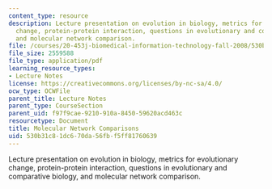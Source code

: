 ```yaml
---
content_type: resource
description: Lecture presentation on evolution in biology, metrics for evolutionary
  change, protein-protein interaction, questions in evolutionary and comparative biology,
  and molecular network comparison.
file: /courses/20-453j-biomedical-information-technology-fall-2008/530b31c81dc670da56fbf5ff81760639_1104_molec_nw.pdf
file_size: 2559588
file_type: application/pdf
learning_resource_types:
- Lecture Notes
license: https://creativecommons.org/licenses/by-nc-sa/4.0/
ocw_type: OCWFile
parent_title: Lecture Notes
parent_type: CourseSection
parent_uid: f97f9cae-9210-910a-8450-59620acd463c
resourcetype: Document
title: Molecular Network Comparisons
uid: 530b31c8-1dc6-70da-56fb-f5ff81760639
---
```

Lecture presentation on evolution in biology, metrics for evolutionary change, protein-protein interaction, questions in evolutionary and comparative biology, and molecular network comparison.